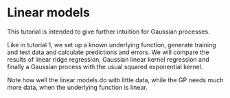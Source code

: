 # Linear models

This tutorial is intended to give further intuition for Gaussian processes.

Like in tutorial 1, we set up a known underlying function, generate training
and test data and calculate predictions and errors. We will compare the results
of linear ridge regression, Gaussian linear kernel regression and finally a
Gaussian process with the usual squared exponential kernel.

Note how well the linear models do with little data, while the GP needs much more data, when the underlying function is linear.


